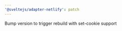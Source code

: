 ```yaml
---
'@sveltejs/adapter-netlify': patch
---
```


Bump version to trigger rebuild with set-cookie support
